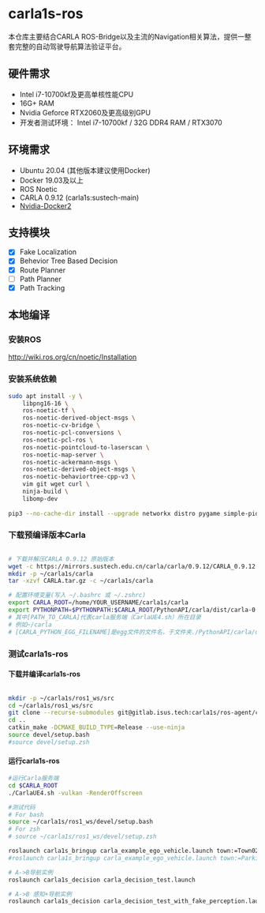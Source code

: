 # carla1s-ros

本仓库主要结合CARLA ROS-Bridge以及主流的Navigation相关算法，提供一整套完整的自动驾驶导航算法验证平台。

## 硬件需求

* Intel i7-10700kf及更高单核性能CPU 
* 16G+ RAM
* Nvidia Geforce RTX2060及更高级别GPU
* 开发者测试环境： Intel i7-10700kf / 32G DDR4 RAM / RTX3070

## 环境需求

* Ubuntu 20.04 (其他版本建议使用Docker)
* Docker 19.03及以上
* ROS Noetic
* CARLA 0.9.12 (carla1s:sustech-main)
* [Nvidia-Docker2](https://github.com/NVIDIA/nvidia-docker)

## 支持模块

- [x] Fake Localization 
- [x] Behevior Tree Based Decision
- [x] Route Planner
- [ ] Path Planner
- [x] Path Tracking

## 本地编译

### 安装ROS

http://wiki.ros.org/cn/noetic/Installation

### 安装系统依赖

```bash
sudo apt install -y \
    libpng16-16 \
    ros-noetic-tf \
    ros-noetic-derived-object-msgs \
    ros-noetic-cv-bridge \
    ros-noetic-pcl-conversions \
    ros-noetic-pcl-ros \
    ros-noetic-pointcloud-to-laserscan \
    ros-noetic-map-server \
    ros-noetic-ackermann-msgs \
    ros-noetic-derived-object-msgs \
    ros-noetic-behaviortree-cpp-v3 \
    vim git wget curl \
    ninja-build \
    libomp-dev
    
pip3 --no-cache-dir install --upgrade networkx distro pygame simple-pid numpy==1.18.4 transforms3d pep8 autopep8 cmake_format==0.6.11 pylint pexpect scipy empy catkin_pkg netifaces defusedxml
```

### 下载预编译版本Carla

```bash

# 下载并解压CARLA 0.9.12 原始版本
wget -c https://mirrors.sustech.edu.cn/carla/carla/0.9.12/CARLA_0.9.12.tar.gz -O CARLA.tar.gz
mkdir -p ~/carla1s/carla
tar -xzvf CARLA.tar.gz -c ~/carla1s/carla

# 配置环境变量(写入 ~/.bashrc 或 ~/.zshrc)
export CARLA_ROOT=/home/YOUR_USERNAME/carla1s/carla
export PYTHONPATH=$PYTHONPATH:$CARLA_ROOT/PythonAPI/carla/dist/carla-0.9.12-py3.7-linux-x86_64.egg:$CARLA_ROOT/PythonAPI/carla/
# 其中[PATH_TO_CARLA]代表carla服务端（CarlaUE4.sh）所在目录
# 例如~/carla
# [CARLA_PYTHON_EGG_FILENAME]是egg文件的文件名，于文件夹./PythonAPI/carla/dist/
```

### 测试carla1s-ros

#### 下载并编译carla1s-ros
```bash

mkdir -p ~/carla1s/ros1_ws/src
cd ~/carla1s/ros1_ws/src
git clone --recurse-submodules git@gitlab.isus.tech:carla1s/ros-agent/carla1s-ros.git
cd ..
catkin_make -DCMAKE_BUILD_TYPE=Release --use-ninja
source devel/setup.bash
#source devel/setup.zsh
```

#### 运行carla1s-ros

```bash
#运行Carla服务端
cd $CARLA_ROOT
./CarlaUE4.sh -vulkan -RenderOffscreen

#测试代码
# For bash
source ~/carla1s/ros1_ws/devel/setup.bash
# For zsh
# source ~/carla1s/ros1_ws/devel/setup.zsh

roslaunch carla1s_bringup carla_example_ego_vehicle.launch town:=Town02
#roslaunch carla1s_bringup carla_example_ego_vehicle.launch town:=ParkingLot

# A->B导航实例
roslaunch carla1s_decision carla_decision_test.launch

# A->B 感知+导航实例
roslaunch carla1s_decision carla_decision_test_with_fake_perception.launch
```

